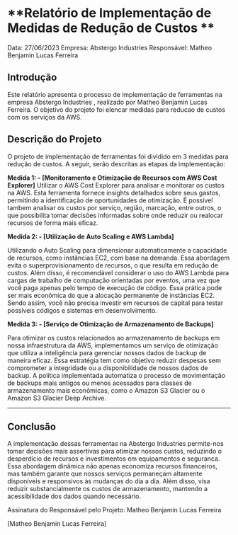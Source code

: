 # **Relatório de Implementação de Medidas de Redução de Custos **

Data: 27/06/2023
Empresa: Abstergo Industries 
Responsável: Matheo Benjamin Lucas Ferreira



## **Introdução**

Este relatório apresenta o processo de implementação de ferramentas na empresa Abstergo Industries , realizado por Matheo Benjamin Lucas Ferreira. O objetivo do projeto foi elencar medidas para reducao de custos com os serviços da AWS.



## **Descrição do Projeto**

O projeto de implementação de ferramentas foi dividido em 3 medidas para redução de custos. A seguir, serão descritas as etapas da implementação:



**Medida 1: - [Monitoramento e Otimização de Recursos com AWS Cost Explorer]**
Utilizar o AWS Cost Explorer para analisar e monitorar os custos na AWS. Esta ferramenta fornece insights detalhados sobre seus gastos, permitindo a identificação de oportunidades de otimização. É possível tambem analisar os custos por serviço, região, marcação, entre outros, o que possibilita tomar decisões informadas sobre onde reduzir ou realocar recursos de forma mais eficaz.

**Medida 2: - [Utilização de Auto Scaling e AWS Lambda]**

Utilizando o Auto Scaling para dimensionar automaticamente a capacidade de recursos, como instâncias EC2, com base na demanda. Essa abordagem evita o superprovisionamento de recursos, o que resulta em redução de custos. Além disso, é recomendável considerar o uso do AWS Lambda para cargas de trabalho de computação orientadas por eventos, uma vez que você paga apenas pelo tempo de execução de código. Essa prática pode ser mais econômica do que a alocação permanente de instâncias EC2. Sendo assim, você não precisa investir em recursos de capital para testar possíveis códigos e sistemas em desenvolvimento.

**Medida 3: - [Serviço de Otimização de Armazenamento de Backups]**

Para otimizar os custos relacionados ao armazenamento de backups em nossa infraestrutura da AWS, implementamos um serviço de otimização que utiliza a inteligência para gerenciar nossos dados de backup de maneira eficaz. Essa estratégia tem como objetivo reduzir despesas sem comprometer a integridade ou a disponibilidade de nossos dados de backup. A política implementada automatiza o processo de movimentação de backups mais antigos ou menos acessados para classes de armazenamento mais econômicas, como o Amazon S3 Glacier ou o Amazon S3 Glacier Deep Archive.

****



## **Conclusão**

A implementação dessas ferramentas na Abstergo Industries permite-nos tomar decisões mais assertivas para otimizar nossos custos, reduzindo o desperdício de recursos e investimentos em equipamentos e seguranca. Essa abordagem dinâmica não apenas economiza recursos financeiros, mas também garante que nossos serviços permaneçam altamente disponíveis e responsivos às mudanças do dia a dia. Além disso, visa reduzir substancialmente os custos de armazenamento, mantendo a acessibilidade dos dados quando necessário.



Assinatura do Responsável pelo Projeto: Matheo Benjamin Lucas Ferreira

[Matheo Benjamin Lucas Ferreira]
